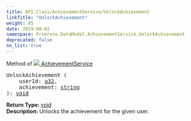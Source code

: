 ```yaml
---
title: API:Class/AchievementService/UnlockAchievement
linkTitle: "UnlockAchievement"
weight: 85
date: 2019-08-02
namespace: Primrose.DataModel.AchievementService.UnlockAchievement
deprecated: false
no_list: true
---
```

Method of <a href="/docs/api-reference/Class/AchievementService"><img src="/icons/silk/award_star_gold_1.png"/>&nbsp;AchievementService</a>
<pre class="method-declaration">
UnlockAchievement (
    userId: <a class="type" href="/docs/api-reference/System/Primitives#uint32">u32</a>,
    achievement: <a class="type" href="/docs/api-reference/System/string">string</a>
): <a class="type" href="/docs/api-reference/System/void">void</a></pre>
<b>Return Type: </b>
<a class="type" href="/docs/api-reference/System/void">void</a>
<br/>
<b>Description: </b>
Unlocks the achievement for the given user.

